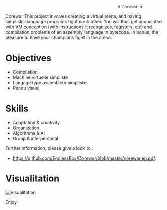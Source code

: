                                                       # Corewar #
Corewar
This project involves creating a virtual arena, and having simplistic-language programs fight each other.
You will thus get acquainted with VM conception (with instructions it recognizes, registers, etc) and compilation problems of an assembly language in bytecode. In bonus, the pleasure to have your champions fight in the arena.

# Objectives
- Compilation
- Machine virtuelle simpliste
- Langage type assembleur simpliste
- Rendu visuel

# Skills
- Adaptation & creativity
- Organization
- Algorithms & AI
- Group & interpersonal

Further information, please give a look to :
- https://github.com/EndlessBox/Corewar/blob/master/corewar.en.pdf.

# Visualitation

![Visualitation](https://media.giphy.com/media/vFKqnCdLPNOKc/giphy.gif)

Enjoy.

